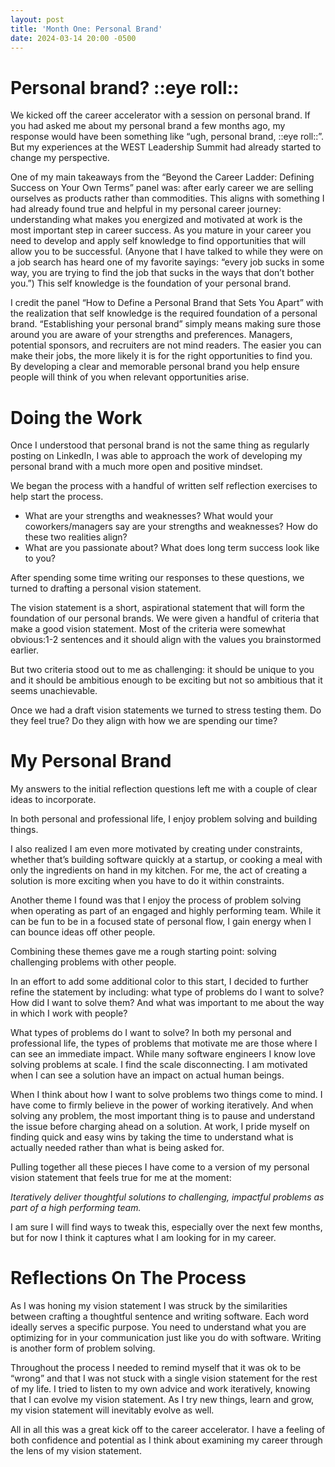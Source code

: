 ```yaml
---
layout: post
title: 'Month One: Personal Brand'
date: 2024-03-14 20:00 -0500
---
```


# Personal brand? ::eye roll::

We kicked off the career accelerator with a session on personal brand. If you had asked me about my personal brand a few months ago, my response would have been something like “ugh, personal brand, ::eye roll::”. But my experiences at the WEST Leadership Summit had already started to change my perspective.

One of my main takeaways from the “Beyond the Career Ladder: Defining Success on Your Own Terms” panel was: after early career we are selling ourselves as products rather than commodities. This aligns with something I had already found true and helpful in my personal career journey: understanding what makes you energized and motivated at work is the most important step in career success. As you mature in your career you need to develop and apply self knowledge to find opportunities that will allow you to be successful. (Anyone that I have talked to while they were on a job search has heard one of my favorite sayings: “every job sucks in some way, you are trying to find the job that sucks in the ways that don’t bother you.”) This self knowledge is the foundation of your personal brand.

I credit the panel “How to Define a Personal Brand that Sets You Apart” with the realization that self knowledge is the required foundation of a personal brand. “Establishing your personal brand” simply means making sure those around you are aware of your strengths and preferences. Managers, potential sponsors, and recruiters are not mind readers. The easier you can make their jobs, the more likely it is for the right opportunities to find you. By developing a clear and memorable personal brand you help ensure people will think of you when relevant opportunities arise.

# Doing the Work

Once I understood that personal brand is not the same thing as regularly posting on LinkedIn, I was able to approach the work of developing my personal brand with a much more open and positive mindset.

We began the process with a handful of written self reflection exercises to help start the process.

* What are your strengths and weaknesses? What would your coworkers/managers say are your strengths and weaknesses? How do these two realities align?
* What are you passionate about? What does long term success look like to you?

After spending some time writing our responses to these questions, we turned to drafting a personal vision statement. 

The vision statement is a short, aspirational statement that will form the foundation of our personal brands. We were given a handful of criteria that make a good vision statement. Most of the criteria were somewhat obvious:1-2 sentences and it should align with the values you brainstormed earlier. 

But two criteria stood out to me as challenging: it should be unique to you and it should be ambitious enough to be exciting but not so ambitious that it seems unachievable.

Once we had a draft vision statements we turned to stress testing them. Do they feel true? Do they align with how we are spending our time? 

# My Personal Brand

My answers to the initial reflection questions left me with a couple of clear ideas to incorporate. 

In both personal and professional life, I enjoy problem solving and building things.

I also realized I am even more motivated by creating under constraints, whether that’s building software quickly at a startup, or cooking a meal with only the ingredients on hand in my kitchen. For me, the act of creating a solution is more exciting when you have to do it within constraints.

Another theme I found was that I enjoy the process of problem solving when operating as part of an engaged and highly performing team. While it can be fun to be in a focused state of personal flow, I gain energy when I can bounce ideas off other people.

Combining these themes gave me a rough starting point: solving challenging problems with other people.

In an effort to add some additional color to this start, I decided to further refine the statement by including: what type of problems do I want to solve? How did I want to solve them? And what was important to me about the way in which I work with people?

What types of problems do I want to solve? In both my personal and professional life, the types of problems that motivate me are those where I can see an immediate impact. While many software engineers I know love solving problems at scale. I find the scale disconnecting. I am motivated when I can see a solution have an impact on actual human beings.

When I think about how I want to solve problems two things come to mind. I have come to firmly believe in the power of working iteratively. And when solving any problem, the most important thing is to pause and understand the issue before charging ahead on a solution. At work, I pride myself on finding quick and easy wins by taking the time to understand what is actually needed rather than what is being asked for.

Pulling together all these pieces I have come to a version of my personal vision statement that feels true for me at the moment:

_Iteratively deliver thoughtful solutions to challenging, impactful problems as part of a high performing team._

I am sure I will find ways to tweak this, especially over the next few months, but for now I think it captures what I am looking for in my career.

# Reflections On The Process

As I was honing my vision statement I was struck by the similarities between crafting a thoughtful sentence and writing software. Each word ideally serves a specific purpose. You need to understand what you are optimizing for in your communication just like you do with software. Writing is another form of problem solving.

Throughout the process I needed to remind myself that it was ok to be “wrong” and that I was not stuck with a single vision statement for the rest of my life. I tried to listen to my own advice and work iteratively, knowing that I can evolve my vision statement. As I try new things, learn and grow, my vision statement will inevitably evolve as well.

All in all this was a great kick off to the career accelerator. I have a feeling of both confidence and potential as I think about examining my career through the lens of my vision statement.
